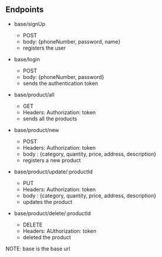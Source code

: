 ## Endpoints

-   base/signUp

    -   POST
    -   body: {phoneNumber, password, name}
    -   registers the user

-   base/login

    -   POST
    -   body: {phoneNumber, password}
    -   sends the authentication token

-   base/product/all

    -   GET
    -   Headers: Authorization: token
    -   sends all the products

-   base/product/new

    -   POST
    -   Headers: Authorization: token
    -   body : {category, quantity, price, address, description}
    -   registers a new product

-   base/product/update/:productId

    -   PUT
    -   Headers: Authorization: token
    -   body : {category, quantity, price, address, description}
    -   updates the product

-   base/product/delete/:productId
    -   DELETE
    -   Headers: AUthorization: token
    -   deleted the product

NOTE: base is the base url
